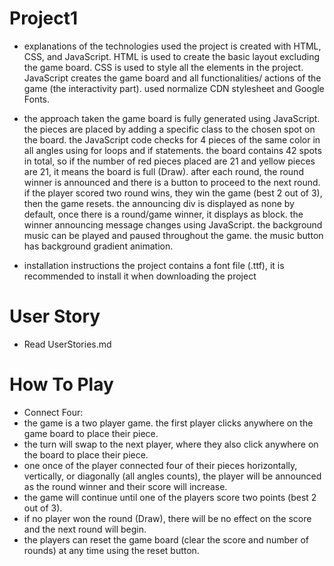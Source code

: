 # Project1

* explanations of the technologies used
the project is created with HTML, CSS, and JavaScript.
HTML is used to create the basic layout excluding the game board. CSS is used to style all the elements in the project. JavaScript creates the game board and all functionalities/ actions of the game (the interactivity part).
used normalize CDN stylesheet and Google Fonts.

* the approach taken
the game board is fully generated using JavaScript.
the pieces are placed by adding a specific class to the chosen spot on the board.
the JavaScript code checks for 4 pieces of the same color in all angles using for loops and if statements.
the board contains 42 spots in total, so if the number of red pieces placed are 21 and yellow pieces are 21, it means the board is full (Draw).
after each round, the round winner is announced and there is a button to proceed to the next round.
if the player scored two round wins, they win the game (best 2 out of 3), then the game resets.
the announcing div is displayed as none by default, once there is a round/game winner, it displays as block.
the winner announcing message changes using JavaScript.
the background music can be played and paused throughout the game.
the music button has background gradient animation.

* installation instructions
the project contains a font file (.ttf), it is recommended to install it when downloading the project


# User Story

* Read UserStories.md

# How To Play

* Connect Four:
* the game is a two player game. the first player clicks anywhere on the game board to place their piece.
* the turn will swap to the next player, where they also click anywhere on the board to place their piece.
* one once of the player connected four of their pieces horizontally, vertically, or diagonally (all angles counts), the player will be announced as the round winner and their score will increase.
* the game will continue until one of the players score two points (best 2 out of 3).
* if no player won the round (Draw), there will be no effect on the score and the next round will begin.
* the players can reset the game board (clear the score and number of rounds) at any time using the reset button. 